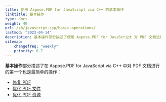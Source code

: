 ```yaml
---
title: 使用 Aspose.PDF for JavaScript via C++ 的基本操作 
linktitle: 基本操作
type: docs
weight: 40
url: /zh/javascript-cpp/basic-operations/
lastmod: "2023-04-14"
description: 基本操作部分描述了使用 Aspose.PDF for JavaScript 对 PDF 文档进行最简单操作的可能性。
sitemap:
    changefreq: "weekly"
    priority: 0.7
---
```


**基本操作**部分描述了在 Aspose.PDF for JavaScript via C++ 中对 PDF 文档进行的第一个也是最简单的操作：

- [修复 PDF](/pdf/zh/javascript-cpp/repair-pdf/)
- [优化 PDF 文件](/pdf/zh/javascript-cpp/optimize-pdf/)
- [优化 PDF 资源](/pdf/zh/javascript-cpp/optimize-pdf-resources/)